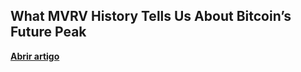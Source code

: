 ## What MVRV History Tells Us About Bitcoin’s Future Peak

[**Abrir artigo**](https://medium.com/@greysonfarias/what-mvrv-history-tells-us-about-bitcoins-future-peak-5638c3c8c6ba)  
